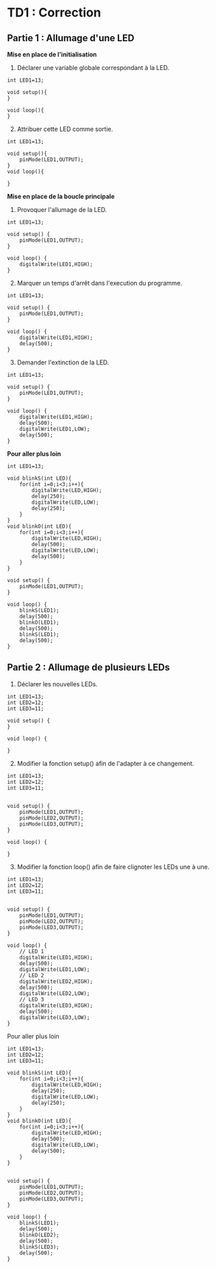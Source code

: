 # TD1 : Correction
## **Partie 1 : Allumage d'une LED** 

**Mise en place de l'initialisation**

1. Déclarer une variable globale correspondant à la LED.
```Arduino
int LED1=13;

void setup(){
}

void loop(){
}
```
2. Attribuer cette LED comme sortie.

```Arduino
int LED1=13;

void setup(){
    pinMode(LED1,OUTPUT);
}
void loop(){

}
```
**Mise en place de la boucle principale**

1. Provoquer l'allumage de la LED.

```Arduino
int LED1=13;

void setup() {
    pinMode(LED1,OUTPUT);
}

void loop() {
    digitalWrite(LED1,HIGH);
}
```
2. Marquer un temps d'arrêt dans l'execution du programme.
```Arduino
int LED1=13;

void setup() {
    pinMode(LED1,OUTPUT);
}

void loop() {
    digitalWrite(LED1,HIGH);
    delay(500);
}
```
3. Demander l'extinction de la LED.
```Arduino
int LED1=13;

void setup() {
    pinMode(LED1,OUTPUT);
}

void loop() {
    digitalWrite(LED1,HIGH);
    delay(500);
    digitalWrite(LED1,LOW);
    delay(500);
}
```
**Pour aller plus loin**
```Arduino
int LED1=13;

void blinkS(int LED){
    for(int i=0;i<3;i++){
        digitalWrite(LED,HIGH);
        delay(250);
        digitalWrite(LED,LOW);
        delay(250);
    }
}
void blinkO(int LED){
    for(int i=0;i<3;i++){
        digitalWrite(LED,HIGH);
        delay(500);
        digitalWrite(LED,LOW);
        delay(500);
    }
}

void setup() {
    pinMode(LED1,OUTPUT);
}

void loop() {
    blinkS(LED1);
    delay(500);
    blinkO(LED1);
    delay(500);
    blinkS(LED1);
    delay(500);
}
```
## **Partie 2 : Allumage de plusieurs LEDs**
1. Déclarer les nouvelles LEDs.
```Arduino
int LED1=13;
int LED2=12;
int LED3=11;

void setup() {
}

void loop() {

}
```
2. Modifier la fonction setup() afin de l'adapter à ce changement.

```Arduino
int LED1=13;
int LED2=12;
int LED3=11;


void setup() {
    pinMode(LED1,OUTPUT);
    pinMode(LED2,OUTPUT);
    pinMode(LED3,OUTPUT);
}

void loop() {

}
```
3. Modifier la fonction loop() afin de faire clignoter les LEDs une à une.


```Arduino
int LED1=13;
int LED2=12;
int LED3=11;


void setup() {
    pinMode(LED1,OUTPUT);
    pinMode(LED2,OUTPUT);
    pinMode(LED3,OUTPUT);
}

void loop() {
    // LED 1
    digitalWrite(LED1,HIGH);
    delay(500);
    digitalWrite(LED1,LOW);
    // LED 2
    digitalWrite(LED2,HIGH);
    delay(500);
    digitalWrite(LED2,LOW);
    // LED 3
    digitalWrite(LED3,HIGH);
    delay(500);
    digitalWrite(LED3,LOW);
}
```

Pour aller plus loin

```Arduino
int LED1=13;
int LED2=12;
int LED3=11;

void blinkS(int LED){
    for(int i=0;i<3;i++){
        digitalWrite(LED,HIGH);
        delay(250);
        digitalWrite(LED,LOW);
        delay(250);
    }
}
void blinkO(int LED){
    for(int i=0;i<3;i++){
        digitalWrite(LED,HIGH);
        delay(500);
        digitalWrite(LED,LOW);
        delay(500);
    }
}


void setup() {
    pinMode(LED1,OUTPUT);
    pinMode(LED2,OUTPUT);
    pinMode(LED3,OUTPUT);
}

void loop() {
    blinkS(LED1);
    delay(500);
    blinkO(LED2);
    delay(500);
    blinkS(LED3);
    delay(500);
}
```